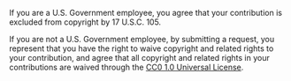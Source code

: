 If you are a U.S. Government employee, you agree that your contribution is
excluded from copyright by 17 U.S.C. 105.

If you are not a U.S. Government employee, by submitting a request, you
represent that you have the right to waive copyright and related rights to
your contribution, and agree that all copyright and related rights in your
contributions are waived through the [CC0 1.0 Universal
License](https://creativecommons.org/publicdomain/zero/1.0/legalcode).

